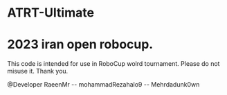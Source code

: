 # ATRT-Ultimate
# 2023 iran open robocup.
This code is intended for use in RoboCup wolrd tournament. 
Please do not misuse it. 
Thank you.            

@Developer RaeenMr --  mohammadRezahalo9 -- Mehrdadunk0wn
